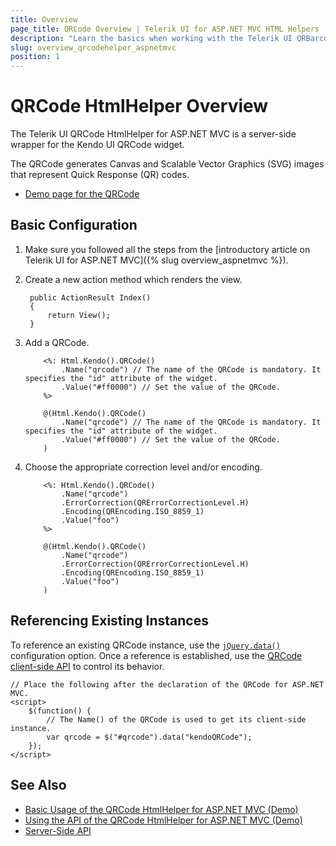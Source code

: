 ```yaml
---
title: Overview
page_title: QRCode Overview | Telerik UI for ASP.NET MVC HTML Helpers
description: "Learn the basics when working with the Telerik UI QRBarcode HtmlHelper for ASP.NET MVC."
slug: overview_qrcodehelper_aspnetmvc
position: 1
---
```


# QRCode HtmlHelper Overview

The Telerik UI QRCode HtmlHelper for ASP.NET MVC is a server-side wrapper for the Kendo UI QRCode widget.

The QRCode generates Canvas and Scalable Vector Graphics (SVG) images that represent Quick Response (QR) codes.

* [Demo page for the QRCode](https://demos.telerik.com/aspnet-mvc/qrcode/index)

## Basic Configuration

1. Make sure you followed all the steps from the [introductory article on Telerik UI for ASP.NET MVC]({% slug overview_aspnetmvc %}).
1. Create a new action method which renders the view.

        public ActionResult Index()
        {
            return View();
        }

1. Add a QRCode.

    ```ASPX
        <%: Html.Kendo().QRCode()
            .Name("qrcode") // The name of the QRCode is mandatory. It specifies the "id" attribute of the widget.
            .Value("#ff0000") // Set the value of the QRCode.
        %>
    ```
    ```Razor
        @(Html.Kendo().QRCode()
            .Name("qrcode") // The name of the QRCode is mandatory. It specifies the "id" attribute of the widget.
            .Value("#ff0000") // Set the value of the QRCode.
        )
    ```

1. Choose the appropriate correction level and/or encoding.

    ```ASPX
        <%: Html.Kendo().QRCode()
            .Name("qrcode")
            .ErrorCorrection(QRErrorCorrectionLevel.H)
            .Encoding(QREncoding.ISO_8859_1)
            .Value("foo")
        %>
    ```
    ```Razor
        @(Html.Kendo().QRCode()
            .Name("qrcode")
            .ErrorCorrection(QRErrorCorrectionLevel.H)
            .Encoding(QREncoding.ISO_8859_1)
            .Value("foo")
        )
    ```

## Referencing Existing Instances

To reference an existing QRCode instance, use the [`jQuery.data()`](http://api.jquery.com/jQuery.data/) configuration option. Once a reference is established, use the [QRCode client-side API](https://docs.telerik.com/kendo-ui/api/javascript/dataviz/ui/qrcode) to control its behavior.

    // Place the following after the declaration of the QRCode for ASP.NET MVC.
    <script>
        $(function() {
            // The Name() of the QRCode is used to get its client-side instance.
            var qrcode = $("#qrcode").data("kendoQRCode");
        });
    </script>

## See Also

* [Basic Usage of the QRCode HtmlHelper for ASP.NET MVC (Demo)](https://demos.telerik.com/aspnet-mvc/qrcode/index)
* [Using the API of the QRCode HtmlHelper for ASP.NET MVC (Demo)](https://demos.telerik.com/aspnet-mvc/qrcode/api)
* [Server-Side API](/api/qrcode)
